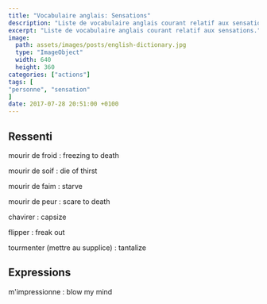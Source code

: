 ```yaml
---
title: "Vocabulaire anglais: Sensations"
description: "Liste de vocabulaire anglais courant relatif aux sensations."
excerpt: "Liste de vocabulaire anglais courant relatif aux sensations."
image:
  path: assets/images/posts/english-dictionary.jpg
  type: "ImageObject"
  width: 640
  height: 360
categories: ["actions"]
tags: [
"personne", "sensation"
]
date: 2017-07-28 20:51:00 +0100
---
```



## Ressenti

mourir de froid
: freezing to death

mourir de soif
: die of thirst

mourir de faim
: starve

mourir de peur
: scare to death

chavirer
: capsize

flipper
: freak out

tourmenter (mettre au supplice)
: tantalize


## Expressions

m'impressionne
: blow my mind
